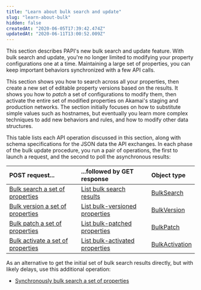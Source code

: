 ```yaml
---
title: "Learn about bulk search and update"
slug: "learn-about-bulk"
hidden: false
createdAt: "2020-06-05T17:39:42.474Z"
updatedAt: "2020-06-11T13:00:52.009Z"
---
```

This section describes PAPI's new bulk search and update feature. With bulk search and update, you're no longer limited to modifying your property configurations one at a time. Maintaining a large set of properties, you can keep important behaviors synchronized with a few API calls.

This section shows you how to search across all your properties, then create a new set of editable property versions based on the results. It shows you how to _patch_ a set of configurations to modify them, then activate the entire set of modified properties on Akamai's staging and production networks.  The section initially focuses on how to substitute simple values such as hostnames, but eventually you learn more complex techniques to add new behaviors and rules, and how to modify other data structures.

This table lists each API operation discussed in this section, along with schema specifications for the JSON data the API exchanges.  In each phase of the bulk update procedure, you run a pair of operations, the first to launch a request, and the second to poll the asynchronous results:

| POST request...  | ...followed by GET response | Object type |
| :--- | :--- | :--- |
| [Bulk search a set of properties](https://papi-akamai.readme.io/reference/bulkrules-search-requests#post_bulk-rules-search-requests) | [List bulk search results](https://papi-akamai.readme.io/reference/bulkrules-search-requestsbulksearchid#get_bulk-rules-search-requests-bulksearchid) | [BulkSearch](#bulksearch) |
| [Bulk version a set of properties](https://papi-akamai.readme.io/reference/bulkproperty-version-creations#post_bulk-property-version-creations) | [List bulk-versioned properties](https://papi-akamai.readme.io/reference/bulkproperty-version-creationsbulkcreateid#get_bulk-property-version-creations-bulkcreateid) | [BulkVersion](#bulkversion) |
| [Bulk patch a set of properties](https://papi-akamai.readme.io/reference/bulkrules-patch-requests#post_bulk-rules-patch-requests)  | [List bulk-patched properties](https://papi-akamai.readme.io/reference/bulkrules-patch-requestsbulkpatchid#get_bulk-rules-patch-requests-bulkpatchid) | [BulkPatch](#bulkpatch) |
| [Bulk activate a set of properties](https://papi-akamai.readme.io/reference/bulkactivations#post_bulk-activations) | [List bulk-activated properties](https://papi-akamai.readme.io/reference/bulkactivationsbulkactivationid#get_bulk-activations-bulkactivationid) | [BulkActivation](#bulkactivation) |

As an alternative to get the initial set of bulk search results directly, but with likely delays, use this additional operation:

- [Synchronously bulk search a set of properties](#postbulksearchessynchronus)